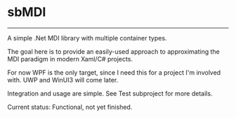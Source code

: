 # sbMDI

--------------------------------------------------------------------

A simple .Net MDI library with multiple container types.

The goal here is to provide an easily-used approach to approximating the MDI paradigm in modern Xaml/C# projects.

For now WPF is the only target, since I need this for a project I'm involved with. UWP and WinUI3 will come later.

Integration and usage are simple. See Test subproject for more details.

Current status: Functional, not yet finished.

